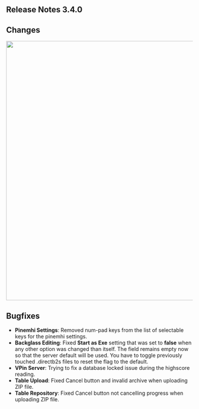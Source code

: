 ## Release Notes 3.4.0

## Changes

  <img src="https://raw.githubusercontent.com/syd711/vpin-studio/main/documentation/tables/backglass-manager-dnd.png" width="700" />


## Bugfixes

- **Pinemhi Settings**: Removed num-pad keys from the list of selectable keys for the pinemhi settings.
- **Backglass Editing**: Fixed **Start as Exe** setting that was set to **false** when any other option was changed than itself. The field remains empty now so that the server default will be used. You have to toggle previously touched .directb2s files to reset the flag to the default.
- **VPin Server**: Trying to fix a database locked issue during the highscore reading. 
- **Table Upload**: Fixed Cancel button and invalid archive when uploading ZIP file.
- **Table Repository**: Fixed Cancel button not cancelling progress when uploading ZIP file.
